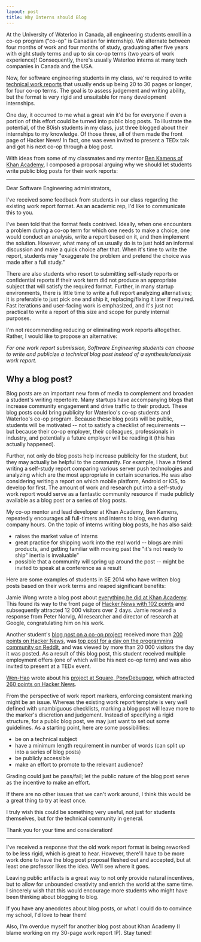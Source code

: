 ```yaml
---
layout: post
title: Why Interns should Blog
---
```


At the University of Waterloo in Canada, all engineering students enroll in a co-op program ("co-op" is Canadian for internship). We alternate between four months of work and four months of study, graduating after five years with eight study terms and up to six co-op terms (two years of work experience)! Consequently, there's usually Waterloo interns at many tech companies in Canada and the USA.

Now, for software engineering students in my class, we're required to write [technical work reports](http://softeng.uwaterloo.ca/Current/work_report_guidelines.htm) that usually ends up being 20 to 30 pages or longer, for four co-op terms. The goal is to assess judgement and writing ability, but the format is very rigid and unsuitable for many development internships.

One day, it occurred to me what a great win it'd be for everyone if even a portion of this effort could be turned into public blog posts. To illustrate the potential, of the 80ish students in my class, just three blogged about their internships to my knowledge. Of those three, all of them made the front page of Hacker News! In fact, one was even invited to present a TEDx talk and got his next co-op through a blog post.

With ideas from some of my classmates and my mentor [Ben Kamens of Khan Academy](http://bjk5.com/), I composed a proposal arguing why we should let students write public blog posts for their work reports:


---

Dear Software Engineering administrators,

I've received some feedback from students in our class regarding the existing work report format. As an academic rep, I'd like to communicate this to you.

I've been told that the format feels contrived. Ideally, when one encounters a problem during a co-op term for which one needs to make a choice, one would conduct an analysis, write a report based on it, and then implement the solution. However, what many of us usually do is to just hold an informal discussion and make a quick choice after that. When it's time to write the report, students may "exaggerate the problem and pretend the choice was made after a full study."

There are also students who resort to submitting self-study reports or confidential reports if their work term did not produce an appropriate subject that will satisfy the required format. Further, in many startup environments, there is little time to write a full report analyzing alternatives; it is preferable to just pick one and ship it, replacing/fixing it later if required. Fast iterations and user-facing work is emphasized, and it's just not practical to write a report of this size and scope for purely internal purposes.

I'm not recommending reducing or eliminating work reports altogether. Rather, I would like to propose an alternative:

_For one work report submission, Software Engineering students can choose to write and publicize a technical blog post instead of a synthesis/analysis work report._

## Why a blog post?

Blog posts are an important new form of media to complement and broaden a student's writing repertoire. Many startups have accompanying blogs that increase community engagement and drive traffic to their product. These blog posts could bring publicity for Waterloo's co-op students and Waterloo's co-op program. Because these blog posts will be public, students will be motivated -- not to satisfy a checklist of requirements -- but because their co-op employer, their colleagues, professionals in industry, and potentially a future employer will be reading it (this has actually happened).

Further, not only do blog posts help increase publicity for the student, but they may actually be helpful to the community. For example, I have a friend writing a self-study report comparing various server push technologies and analyzing which are the most appropriate in certain scenarios. He was also considering writing a report on which mobile platform, Android or iOS, to develop for first. The amount of work and research put into a self-study work report would serve as a fantastic community resource if made publicly available as a blog post or a series of blog posts.

My co-op mentor and lead developer at Khan Academy, Ben Kamens, repeatedly encourages all full-timers and interns to blog, even during company hours. On the topic of interns writing blog posts, he has also said:

- raises the market value of interns
- great practice for shipping work into the real world -- blogs are mini products, and getting familiar with moving past the "it's not ready to ship" inertia is invaluable"
- possible that a community will spring up around the post -- might be invited to speak at a conference as a result

Here are some examples of students in SE 2014 who have written blog posts based on their work terms and reaped significant benefits:

Jamie Wong wrote a blog post about [everything he did at Khan Academy](http://jamie-wong.com/2012/08/22/what-i-did-at-khan-academy/). This found its way to the front page of [Hacker News with 102 points](http://news.ycombinator.com/item?id=4423446) and subsequently attracted 12 000 visitors over 2 days. Jamie received a response from Peter Norvig, AI researcher and director of research at Google, congratulating him on his work.

Another student's [blog post on a co-op project](http://david-hu.com/ka-ml.html) received more than [200 points on Hacker News](http://news.ycombinator.com/item?id=3187350), was [top post for a day on the programming community on Reddit](http://www.reddit.com/r/programming/comments/lxsjj/how_khan_academy_is_using_machine_learning_to/), and was viewed by more than 20 000 visitors the day it was posted. As a result of this blog post, this student received multiple employment offers (one of which will be his next co-op term) and was also invited to present at a TEDx event.

[Wen-Hao](http://www.wenhaolue.com/) wrote about his [project at Square, PonyDebugger](http://corner.squareup.com/2012/08/ponydebugger-remote-debugging.html), which attracted [260 points on Hacker News](http://news.ycombinator.com/item?id=4455110).

From the perspective of work report markers, enforcing consistent marking might be an issue. Whereas the existing work report template is very well defined with unambiguous checklists, marking a blog post will leave more to the marker's discretion and judgement. Instead of specifying a rigid structure, for a public blog post, we may just want to set out some guidelines. As a starting point, here are some possibilities:

- be on a technical subject
- have a minimum length requirement in number of words (can split up into a series of blog posts)
- be publicly accessible
- make an effort to promote to the relevant audience?

Grading could just be pass/fail; let the public nature of the blog post serve as the incentive to make an effort.

If there are no other issues that we can't work around, I think this would be a great thing to try at least once.

I truly wish this could be something very useful, not just for students themselves, but for the technical community in general.

Thank you for your time and consideration!

---

I've received a response that the old work report format is being reworked to be less rigid, which is great to hear. However, there'll have to be more work done to have the blog post proposal fleshed out and accepted, but at least one professor likes the idea. We'll see where it goes.

<!--It saddens me to see student effort expended on school assignments that are designed for the ease of evaluation.-->
Leaving public artifacts is a great way to not only provide natural incentives, but to allow for unbounded creativity and enrich the world at the same time. I sincerely wish that this would encourage more students who might have been thinking about blogging to blog.

If you have any anecdotes about blog posts, or what I could do to convince my school, I'd love to hear them!

Also, I'm overdue myself for another blog post about Khan Academy (I blame working on my 30-page work report :P). Stay tuned!
